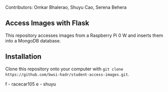 Contributors: Omkar Bhalerao, Shuyu Cao, Serena Behera
## Access Images with Flask

This repository accesses images from a Raspberry Pi 0 W and inserts them into a MongoDB database.

## Installation

Clone this repository onto your computer with
```git clone https://github.com/bwsi-hadr/student-access-images.git```.

f - racecar105
e - shuyu


